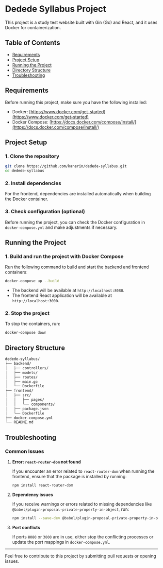 
# Dedede Syllabus Project

This project is a study test website built with Gin (Go) and React, and it uses Docker for containerization.

## Table of Contents

- [Requirements](#requirements)
- [Project Setup](#project-setup)
- [Running the Project](#running-the-project)
- [Directory Structure](#directory-structure)
- [Troubleshooting](#troubleshooting)

## Requirements

Before running this project, make sure you have the following installed:

- Docker: [https://www.docker.com/get-started](https://www.docker.com/get-started)
- Docker Compose: [https://docs.docker.com/compose/install/](https://docs.docker.com/compose/install/)

## Project Setup

### 1. Clone the repository

```bash
git clone https://github.com/kanerin/dedede-syllabus.git
cd dedede-syllabus
```

### 2. Install dependencies

For the frontend, dependencies are installed automatically when building the Docker container.

### 3. Check configuration (optional)

Before running the project, you can check the Docker configuration in `docker-compose.yml` and make adjustments if necessary.

## Running the Project

### 1. Build and run the project with Docker Compose

Run the following command to build and start the backend and frontend containers:

```bash
docker-compose up --build
```

- The backend will be available at `http://localhost:8080`.
- The frontend React application will be available at `http://localhost:3000`.

### 2. Stop the project

To stop the containers, run:

```bash
docker-compose down
```

## Directory Structure

```bash
dedede-syllabus/
├── backend/
│   ├── controllers/
│   ├── models/
│   ├── routes/
│   ├── main.go
│   └── Dockerfile
├── frontend/
│   ├── src/
│   │   ├── pages/
│   │   └── components/
│   ├── package.json
│   └── Dockerfile
├── docker-compose.yml
└── README.md
```

## Troubleshooting

### Common Issues

1. **Error: `react-router-dom` not found**

   If you encounter an error related to `react-router-dom` when running the frontend, ensure that the package is installed by running:

   ```bash
   npm install react-router-dom
   ```

2. **Dependency issues**

   If you receive warnings or errors related to missing dependencies like `@babel/plugin-proposal-private-property-in-object`, run:

   ```bash
   npm install --save-dev @babel/plugin-proposal-private-property-in-object
   ```

3. **Port conflicts**

   If ports `8080` or `3000` are in use, either stop the conflicting processes or update the port mappings in `docker-compose.yml`.

---

Feel free to contribute to this project by submitting pull requests or opening issues.
